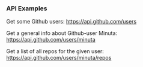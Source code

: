 

### API Examples

Get some Github users:
https://api.github.com/users

Get a general info about Github-user Minuta: 
https://api.github.com/users/minuta

Get a list of all repos for the given user:
https://api.github.com/users/minuta/repos
